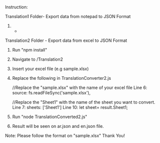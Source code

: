 Instruction:

Translation1 Folder- Export data from notepad to JSON Format 
  1. *

Translation2 Folder - Export data from excel to JSON Format
  1. Run "npm install"
  2. Navigate to /Translation2
  3. Insert your excel file (e.g sample.xlsx)
  4. Replace the following in TranslationConverter2.js

     //Replace the "sample.xlsx" with the name of your excel file
     Line 6:  source: fs.readFileSync('sample.xlsx'), 
  
     //Replace the "Sheet1" with the name of the sheet you want to convert.  
     Line 7:  sheets: ['Sheet1']
     Line 10: let sheet= result.Sheet1;

  5. Run "node TranslationConverted2.js"
  6. Result will be seen on ar.json and en.json file.

Note: Please follow the format on "sample.xlsx"
Thank You!



